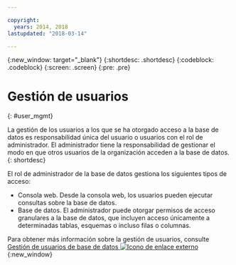 ```yaml
---

copyright:
  years: 2014, 2018
lastupdated: "2018-03-14"

---
```


<!-- Attribute definitions --> 
{:new_window: target="_blank"}
{:shortdesc: .shortdesc}
{:codeblock: .codeblock}
{:screen: .screen}
{:pre: .pre}

# Gestión de usuarios
{: #user_mgmt}

La gestión de los usuarios a los que se ha otorgado acceso a la base de datos es responsabilidad única del usuario o usuarios con el rol de administrador. El administrador tiene la responsabilidad de gestionar el modo en que otros usuarios de la organización acceden a la base de datos.
{: shortdesc}

El rol de administrador de la base de datos gestiona los siguientes tipos de acceso: 
* Consola web. Desde la consola web, los usuarios pueden ejecutar consultas sobre la base de datos.
* Base de datos. El administrador puede otorgar permisos de acceso granulares a la base de datos, que incluyen acceso únicamente a determinadas tablas, esquemas o incluso filas o columnas. 

Para obtener más información sobre la gestión de usuarios, consulte [Gestión de usuarios de base de datos ![Icono de enlace externo](../../icons/launch-glyph.svg "Icono de enlace externo")](https://www.ibm.com/support/knowledgecenter/SS6NHC/com.ibm.swg.im.dashdb.security.doc/doc/user_mgmnt.html){:new_window}
